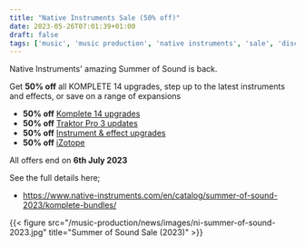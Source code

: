 ```yaml
---
title: "Native Instruments Sale (50% off)"
date: 2023-05-26T07:01:39+01:00
draft: false
tags: ['music', 'music production', 'native instruments', 'sale', 'discounts', 'plugins']
---
```

Native Instruments' amazing Summer of Sound is back.  

Get **50% off** all KOMPLETE 14 upgrades, step up to the latest instruments and effects, or save on a range of expansions
- **50% off** [Komplete 14 upgrades](https://www.native-instruments.com/en/catalog/summer-of-sound-2023/komplete-bundles/)
- **50% off** [Traktor Pro 3 updates](https://www.native-instruments.com/en/catalog/summer-of-sound-2023/traktor/)
- **50% off** [Instrument & effect upgrades](https://www.native-instruments.com/en/catalog/summer-of-sound-2023/instruments-effects/)
- **50% off** [iZotope](https://www.native-instruments.com/en/catalog/summer-of-sound-2023/izotope/)

All offers end on **6th July 2023**

See the full details here;
- https://www.native-instruments.com/en/catalog/summer-of-sound-2023/komplete-bundles/

{{< figure src="/music-production/news/images/ni-summer-of-sound-2023.jpg" title="Summer of Sound Sale (2023)" >}}

